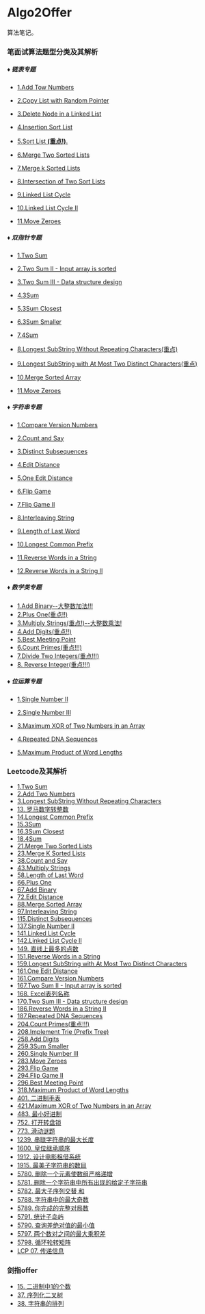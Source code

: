# Algo2Offer

算法笔记。

### 笔面试算法题型分类及其解析

##### ♦ 链表专题

* [1.Add Tow Numbers](seiei/algo/专项算法/链表专题/1_Add_Two_Numbers.md)

* [2.Copy List with Random Pointer](seiei/algo/专项算法/链表专题/2_Copy_List_With_Random_Pointer.md)

* [3.Delete Node in a Linked List](seiei/algo/专项算法/链表专题/3_Delete_Node_In_A_Linked_List.md)

* [4.Insertion Sort List](seiei/algo/专项算法/链表专题/4_Insertion_Sort_List.md)

* [5.Sort List **(重点!)**.](seiei/algo/专项算法/链表专题/5_Sort_List.md)

* [6.Merge Two Sorted Lists](seiei/algo/专项算法/链表专题/6_Merge_Two_Sorted_Lists.md)

* [7.Merge k Sorted Lists](seiei/algo/专项算法/链表专题/7_Merge_k_Sorted_Lists.md)

* [8.Intersection of Two Sort Lists](seiei/algo/专项算法/链表专题/8_Intersection_of_Two_Sorted_Linked_Lists.md)

* [9.Linked List Cycle](seiei/algo/专项算法/链表专题/9_Linked_List_Cycle.md)

* [10.Linked List Cycle II](seiei/algo/专项算法/链表专题/10_Linked_List_Cycle_II.md)

* [11.Move Zeroes](seiei/algo/专项算法/双指针专题/11_Move_Zeroes.md)

##### ♦ 双指针专题

* [1.Two Sum](seiei/algo/专项算法/双指针专题/1_Two_Sum.md)

* [2.Two Sum II - Input array is sorted](seiei/algo/专项算法/双指针专题/2_Two_Sum_II.md)

* [3.Two Sum III - Data structure design](seiei/algo/专项算法/双指针专题/3_Two_Sum_III.md)

* [4.3Sum](seiei/algo/专项算法/双指针专题/4_3Sum.md)

* [5.3Sum Closest](seiei/algo/专项算法/双指针专题/5_3Sum_Closest.md)

* [6.3Sum Smaller](seiei/algo/专项算法/双指针专题/6_3Sum_Smaller.md)

* [7.4Sum](seiei/algo/专项算法/双指针专题/7.4Sum.md)

* [8.Longest SubString Without Repeating Characters(重点)](seiei/algo/专项算法/双指针专题/8_Longest_SubString_Without_Repeating_Characters.md)

* [9.Longest SubString with At Most Two Distinct Characters(重点)](seiei/algo/专项算法/双指针专题/9_Longest_SubString_with_At_Most_Two_Distinct_Characters.md)

* [10.Merge Sorted Array](seiei/algo/专项算法/双指针专题/10_Merge_Sorted_Array.md)

* [11.Move Zeroes](seiei/algo/专项算法/双指针专题/11_Move_Zeroes.md)

##### ♦ 字符串专题

* [1.Compare Version Numbers](seiei/algo/专项算法/字符串专题/1_Compare_Version_Numbers.md)

* [2.Count and Say](seiei/algo/专项算法/字符串专题/2_Count_and_Say.md)

* [3.Distinct Subsequences](seiei/algo/专项算法/字符串专题/3_Distinct_Subsequences.md)

* [4.Edit Distance](seiei/algo/专项算法/字符串专题/4_Edit_Distance.md)

* [5.One Edit Distance](seiei/algo/专项算法/字符串专题/5_One_Edit_Distance.md)

* [6.Flip Game](seiei/algo/专项算法/字符串专题/6_Flip_Game.md)

* [7.Flip Game II](seiei/algo/专项算法/字符串专题/7_Flip_Game_II.md)

* [8.Interleaving String](seiei/algo/专项算法/字符串专题/8_Interleaving_String.md)

* [9.Length of Last Word](seiei/algo/专项算法/字符串专题/9_Length_of_Last_Word.md)

* [10.Longest Common Prefix](seiei/algo/专项算法/字符串专题/10_Longest_Common_Prefix.md)

* [11.Reverse Words in a String](seiei/algo/专项算法/字符串专题/11_Reverse_Words_in_a_String.md)

* [12.Reverse Words in a String II](seiei/algo/专项算法/字符串专题/12_Reverse_Words_in_a_String_II.md)

##### ♦ 数学类专题

* [1.Add Binary--大整数加法!!!](seiei/algo/专项算法/数学类专题/1_Add_Binary_大整数加法!!!.md)
* [2.Plus One(重点!!)](seiei/algo/专项算法/数学类专题/2_Plus_One(重点!!).md)
* [3.Multiply Strings(重点!)--大整数乘法!](seiei/algo/专项算法/数学类专题/3_Multiply_Strings(重点!)--大整数乘法!.md)
* [4.Add Digits(重点!!)](seiei/algo/专项算法/数学类专题/4_Add_Digits(重点!!).md)
* [5.Best Meeting Point](seiei/algo/专项算法/数学类专题/5_Best_Meeting_Point.md)
* [6.Count Primes(重点!!!)](seiei/algo/专项算法/数学类专题/6_Count_Primes(重点!!!).md)
* [7.Divide Two Integers(重点!!!)](seiei/algo/专项算法/数学类专题/7_Divide_Two_Integers(重点!!!).md)
* [8. Reverse Integer(重点!!!)](seiei/algo/专项算法/数学类专题/8_Reverse_Integer(重点).md)

##### ♦ 位运算专题

* [1.Single Number II](seiei/algo/专项算法/位运算专题/1_Single_Number_II.md)

* [2.Single Number III](seiei/algo/专项算法/位运算专题/2_Single_Number_III.md)

* [3.Maximum XOR of Two Numbers in an Array](seiei/algo/专项算法/位运算专题/3_Maximum_XOR_of_Two_Numbers_in_an_Array.md)

* [4.Repeated DNA Sequences](seiei/algo/专项算法/位运算专题/4_Repeated_DNA_Sequences.md)

* [5.Maximum Product of Word Lengths](seiei/algo/专项算法/位运算专题/5_Maximum_Product_of_Word_Lengths.md)

### Leetcode及其解析

* [1.Two Sum](seiei/algo/专项算法/双指针专题/1_Two_Sum.md)
* [2.Add Two Numbers](seiei/algo/专项算法/链表专题/1_Add_Two_Numbers.md)
* [3.Longest SubString Without Repeating Characters](seiei/algo/专项算法/双指针专题/8_Longest_SubString_Without_Repeating_Characters.md)
* [13. 罗马数字转整数](seiei/algo/leetcode/13_罗马数字转整数.md)
* [14.Longest Common Prefix](seiei/algo/专项算法/字符串专题/10_Longest_Common_Prefix.md)
* [15.3Sum](seiei/algo/专项算法/双指针专题/4_3Sum.md)
* [16.3Sum Closest](seiei/algo/专项算法/双指针专题/5_3Sum_Closest.md)
* [18.4Sum](seiei/algo/专项算法/双指针专题/7.4Sum.md)
* [21.Merge Two Sorted Lists](seiei/algo/专项算法/链表专题/6_Merge_Two_Sorted_Lists.md)
* [23.Merge K Sorted Lists](seiei/algo/专项算法/链表专题/7_Merge_k_Sorted_Lists.md)
* [38.Count and Say](seiei/algo/专项算法/字符串专题/2_Count_and_Say.md)
* [43.Multiply Strings](seiei/algo/专项算法/数学类专题/3_Multiply_Strings(重点!)--大整数乘法!.md)
* [58.Length of Last Word](seiei/algo/专项算法/字符串专题/9_Length_of_Last_Word.md)
* [66.Plus One](seiei/algo/专项算法/数学类专题/2_Plus_One(重点!!).md)
* [67.Add Binary](seiei/algo/专项算法/数学类专题/1_Add_Binary_大整数加法!!!.md)
* [72.Edit Distance](seiei/algo/专项算法/字符串专题/4_Edit_Distance.md)
* [88.Merge Sorted Array](seiei/algo/专项算法/双指针专题/10_Merge_Sorted_Array.md)
* [97.Interleaving String](seiei/algo/专项算法/字符串专题/8_Interleaving_String.md)
* [115.Distinct Subsequences](seiei/algo/专项算法/字符串专题/3_Distinct_Subsequences.md)
* [137.Single Number II](seiei/algo/专项算法/位运算专题/1_Single_Number_II.md)
* [141.Linked List Cycle](seiei/algo/专项算法/链表专题/9_Linked_List_Cycle.md)
* [142.Linked List Cycle II](seiei/algo/专项算法/链表专题/10_Linked_List_Cycle_II.md)
* [149. 直线上最多的点数](seiei/algo/leetcode/149_直线上最多的点数.md)
* [151.Reverse Words in a String](seiei/algo/专项算法/字符串专题/11_Reverse_Words_in_a_String.md)
* [159.Longest SubString with At Most Two Distinct Characters](seiei/algo/专项算法/双指针专题/9_Longest_SubString_with_At_Most_Two_Distinct_Characters.md)
* [161.One Edit Distance](seiei/algo/专项算法/字符串专题/5_One_Edit_Distance.md)
* [161.Compare Version Numbers](seiei/algo/专项算法/字符串专题/1_Compare_Version_Numbers.md)
* [167.Two Sum II - Input array is sorted](seiei/algo/专项算法/双指针专题/2_Two_Sum_II.md)
* [168. Excel表列名称](seiei/algo/leetcode/168_Excel表列名称.md)
* [170.Two Sum III - Data structure design](seiei/algo/专项算法/双指针专题/3_Two_Sum_III.md)
* [186.Reverse Words in a String II](seiei/algo/专项算法/字符串专题/12_Reverse_Words_in_a_String_II.md)
* [187.Repeated DNA Sequences](seiei/algo/专项算法/位运算专题/4_Repeated_DNA_Sequences.md)
* [204.Count Primes(重点!!!)](seiei/algo/专项算法/数学类专题/6_Count_Primes(重点!!!).md)
* [208.Implement Trie (Prefix Tree)](seiei/algo/leetcode/208_Implement_Trie.md)
* [258.Add Digits](seiei/algo/专项算法/数学类专题/4_Add_Digits(重点!!).md)
* [259.3Sum Smaller](seiei/algo/专项算法/双指针专题/6_3Sum_Smaller.md)
* [260.Single Number III](seiei/algo/专项算法/位运算专题/2_Single_Number_III.md)
* [283.Move Zeroes](seiei/algo/专项算法/双指针专题/11_Move_Zeroes.md)
* [293.Flip Game](seiei/algo/专项算法/字符串专题/6_Flip_Game.md)
* [294.Flip Game II](seiei/algo/专项算法/字符串专题/7_Flip_Game_II.md)
* [296.Best Meeting Point](seiei/algo/专项算法/数学类专题/5_Best_Meeting_Point.md)
* [318.Maximum Product of Word Lengths](seiei/algo/专项算法/位运算专题/5_Maximum_Product_of_Word_Lengths.md)
* [401. 二进制手表](seiei/algo/leetcode/401_二进制手表.md)
* [421.Maximum XOR of Two Numbers in an Array](seiei/algo/专项算法/位运算专题/3_Maximum_XOR_of_Two_Numbers_in_an_Array.md)
* [483. 最小好进制](seiei/algo/leetcode/493_最小好进制.md)
* [752. 打开转盘锁](seiei/algo/leetcode/752_打开转盘锁.md)
* [773. 滑动谜题](seiei/algo/leetcode/773_滑动谜题.md)
* [1239. 串联字符串的最大长度](seiei/algo/leetcode/1239_串联字符串的最大长度.md)
* [1600. 皇位继承顺序](seiei/algo/leetcode/1600_皇位继承顺序.md)
* [1912. 设计电影租借系统](seiei/algo/leetcode/1912_设计电影租借系统.md)
* [1915. 最美子字符串的数目](seiei/algo/leetcode/1915_最美子字符串的数目.md)
* [5780. 删除一个元素使数组严格递增](seiei/algo/leetcode/5780_删除一个元素使数组严格递增.md)
* [5781. 删除一个字符串中所有出现的给定子字符串](seiei/algo/leetcode/5781_删除一个字符串中所有出现的给定子字符串.md)
* [5782. 最大子序列交替 和](seiei/algo/leetcode/5782_最大子序列交替和.md)
* [5788. 字符串中的最大奇数](seiei/algo/leetcode/5788_字符串中的最大奇数.md)
* [5789. 你完成的完整对局数](seiei/algo/leetcode/5789_你完成的完整对局数.md)
* [5791. 统计子岛屿](seiei/algo/leetcode/5791_统计子岛屿.md)
* [5790. 查询差绝对值的最小值](seiei/algo/leetcode/5790_查询差绝对值的最小值.md)
* [5797. 两个数对之间的最大乘积差](seiei/algo/leetcode/5797_两个数对之间的最大乘积差.md)
* [5798. 循环轮转矩阵](seiei/algo/leetcode/5798_循环轮转矩阵.md)
* [LCP 07. 传递信息](seiei/algo/leetcode/LCP_07_传递信息.md)

### 剑指offer

* [15. 二进制中1的个数](seiei/algo/sword2offer/15_二进制中1的个数.md)
* [37. 序列化二叉树](seiei/algo/sword2offer/37_序列化二叉树.md)
* [38. 字符串的排列](seiei/algo/sword2offer/38_字符串的排列.md)